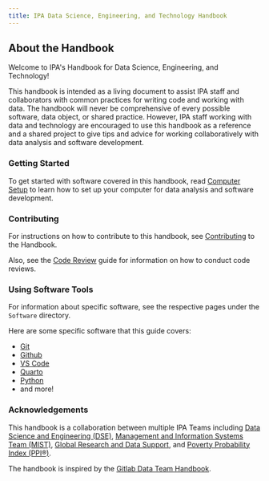 ```yaml
---
title: IPA Data Science, Engineering, and Technology Handbook
---
```


## About the Handbook

Welcome to IPA's Handbook for Data Science, Engineering, and Technology!

This handbook is intended as a living document to assist IPA staff and collaborators
with common practices for writing code and working with data. The handbook will never be
comprehensive of every possible software, data object, or shared practice. However, IPA
staff working with data and technology are encouraged to use this handbook as a
reference and a shared project to give tips and advice for working collaboratively with
data analysis and software development.

### Getting Started

To get started with software covered in this handbook, read
[Computer Setup](./guides/computer_setup.md) to learn how to set up your computer for
data analysis and software development.

### Contributing

For instructions on how to contribute to this handbook, see
[Contributing](../docs/contributing.md) to the Handbook.

Also, see the [Code Review](./guides/code_review.md) guide for information on how to
conduct code reviews.

### Using Software Tools

For information about specific software, see the respective pages under the `Software`
directory.

Here are some specific software that this guide covers:

- [Git](./software/git.md)
- [Github](./software/github.md)
- [VS Code](./software/vscode.md)
- [Quarto](./software/quarto.qmd)
- [Python](./software/python.qmd)
- and more!

### Acknowledgements

This handbook is a collaboration between multiple IPA Teams including
[Data Science and Engineering (DSE)](./teams/dse.md),
[Management and Information Systems Team (MIST)](./teams/mist.md),
[Global Research and Data Support](./teams/grds.md), and
[Poverty Probability Index (PPI®)](./teams/ppi.md).

The handbook is inspired by the
[Gitlab Data Team Handbook](https://handbook.gitlab.com/handbook/business-technology/data-team/).
